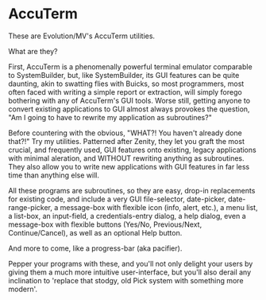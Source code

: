 # AccuTerm

These are Evolution/MV's AccuTerm utilities.

What are they?

First, AccuTerm is a phenomenally powerful terminal emulator comparable to SystemBuilder, but, like SystemBuilder, its GUI features can be quite daunting, akin to swatting flies with Buicks, so most programmers, most often faced with writing a simple report or extraction, will simply forego bothering with any of AccuTerm's GUI tools.  Worse still, getting anyone to convert existing applications to GUI almost always provokes the question, "Am I going to have to rewrite my application as subroutines?"

Before countering with the obvious, "WHAT?!  You haven't already done that?!"  Try my utilities.  Patterned after Zenity, they let you graft the most crucial, and frequently used, GUI features onto existing, legacy applications with minimal aleration, and WITHOUT rewriting anything as subroutines.  They also allow you to write new applications with GUI features in far less time than anything else will.

All these programs are subroutines, so they are easy, drop-in replacements for existing code, and include a very GUI file-selector, date-picker, date-range-picker, a message-box with flexible icon (info, alert, etc.), a menu list, a list-box, an input-field, a credentials-entry dialog, a help dialog, even a message-box with flexible buttons (Yes/No, Previous/Next, Continue/Cancel), as well as an optional Help button.

And more to come, like a progress-bar (aka pacifier).

Pepper your programs with these, and you'll not only delight your users by giving them a much more intuitive user-interface, but you'll also derail any inclination to 'replace that stodgy, old Pick system with something more modern'.

